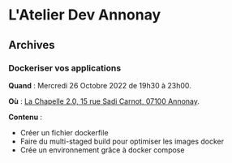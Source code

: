 # L'Atelier Dev Annonay

## Archives

### Dockeriser vos applications

**Quand** : Mercredi 26 Octobre 2022 de 19h30 à 23h00.

**Où** : [La Chapelle 2.0, 15 rue Sadi Carnot, 07100 Annonay](https://goo.gl/maps/TV4A3xtCcQDWNDC16).

**Contenu** :

- Créer un fichier dockerfile
- Faire du multi-staged build pour optimiser les images docker
- Crée un environnement grâce à docker compose